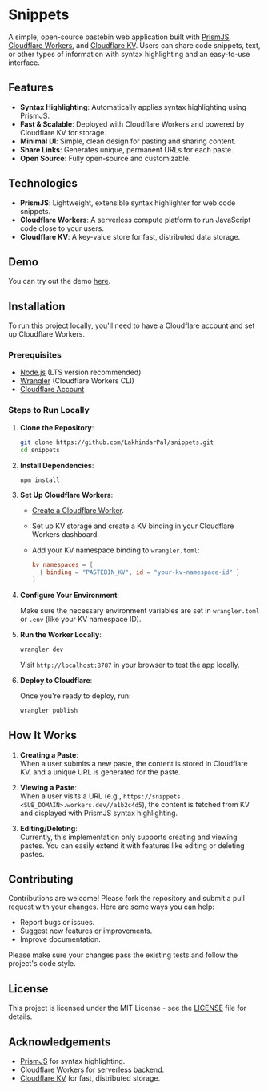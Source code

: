 # Snippets

A simple, open-source pastebin web application built with [PrismJS](https://prismjs.com/), [Cloudflare Workers](https://developers.cloudflare.com/workers/), and [Cloudflare KV](https://developers.cloudflare.com/workers/runtime-apis/kv). Users can share code snippets, text, or other types of information with syntax highlighting and an easy-to-use interface.

## Features

- **Syntax Highlighting**: Automatically applies syntax highlighting using PrismJS.
- **Fast & Scalable**: Deployed with Cloudflare Workers and powered by Cloudflare KV for storage.
- **Minimal UI**: Simple, clean design for pasting and sharing content.
- **Share Links**: Generates unique, permanent URLs for each paste.
- **Open Source**: Fully open-source and customizable.

## Technologies

- **PrismJS**: Lightweight, extensible syntax highlighter for web code snippets.
- **Cloudflare Workers**: A serverless compute platform to run JavaScript code close to your users.
- **Cloudflare KV**: A key-value store for fast, distributed data storage.

## Demo

You can try out the demo [here](https://snippets.lpal.workers.dev/).

## Installation

To run this project locally, you'll need to have a Cloudflare account and set up Cloudflare Workers.

### Prerequisites

- [Node.js](https://nodejs.org/) (LTS version recommended)
- [Wrangler](https://developers.cloudflare.com/workers/platform/cli-wrangler/) (Cloudflare Workers CLI)
- [Cloudflare Account](https://dash.cloudflare.com/)

### Steps to Run Locally

1. **Clone the Repository**:

   ```bash
   git clone https://github.com/LakhindarPal/snippets.git
   cd snippets
   ```

2. **Install Dependencies**:

   ```bash
   npm install
   ```

3. **Set Up Cloudflare Workers**:

   - [Create a Cloudflare Worker](https://developers.cloudflare.com/workers/get-started/).
   - Set up KV storage and create a KV binding in your Cloudflare Workers dashboard.
   - Add your KV namespace binding to `wrangler.toml`:

     ```toml
     kv_namespaces = [
       { binding = "PASTEBIN_KV", id = "your-kv-namespace-id" }
     ]
     ```

4. **Configure Your Environment**:

   Make sure the necessary environment variables are set in `wrangler.toml` or `.env` (like your KV namespace ID).

5. **Run the Worker Locally**:

   ```bash
   wrangler dev
   ```

   Visit `http://localhost:8787` in your browser to test the app locally.

6. **Deploy to Cloudflare**:

   Once you're ready to deploy, run:

   ```bash
   wrangler publish
   ```

## How It Works

1. **Creating a Paste**:  
   When a user submits a new paste, the content is stored in Cloudflare KV, and a unique URL is generated for the paste.

2. **Viewing a Paste**:  
   When a user visits a URL (e.g., `https://snippets.<SUB_DOMAIN>.workers.dev//a1b2c4d5`), the content is fetched from KV and displayed with PrismJS syntax highlighting.

3. **Editing/Deleting**:  
   Currently, this implementation only supports creating and viewing pastes. You can easily extend it with features like editing or deleting pastes.

## Contributing

Contributions are welcome! Please fork the repository and submit a pull request with your changes. Here are some ways you can help:

- Report bugs or issues.
- Suggest new features or improvements.
- Improve documentation.

Please make sure your changes pass the existing tests and follow the project's code style.

## License

This project is licensed under the MIT License - see the [LICENSE](LICENSE) file for details.

## Acknowledgements

- [PrismJS](https://prismjs.com/) for syntax highlighting.
- [Cloudflare Workers](https://developers.cloudflare.com/workers/) for serverless backend.
- [Cloudflare KV](https://developers.cloudflare.com/workers/runtime-apis/kv) for fast, distributed storage.

